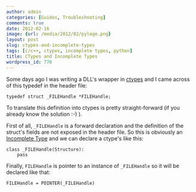 ```yaml
---
author: admin
categories: [Guides, Troubleshooting]
comments: true
date: 2012-02-16
image: {url: /media/2012/02/pylogo.png}
layout: post
slug: ctypes-and-incomplete-types
tags: [c/c++, ctypes, incomplete types, python]
title: CTypes and Incomplete Types
wordpress_id: 770
---
```


Some days ago I was writing a DLL's wrapper in [ctypes](http://docs.python.org/library/ctypes.html) and I came across of this typedef in the header file:



    typedef struct _FILEHandle *FILEHandle;



To translate this definition into ctypes is pretty straight-forward (if you already know the solution :-) ).
<!-- more -->
First of all, `_FILEHandle` is a forward declaration and the definition of the struct's fields are not exposed in the header file. So this is obviously an [Incomplete Type](http://docs.python.org/library/ctypes.html#incomplete-types) and we can declare a ctype's like this:



    class _FILEHandle(Structure):
        pass



Finally, `FILEHandle` is pointer to an instance of `_FILEHandle` so it will be declared like that:



    FILEHandle = POINTER(_FILEHandle)

